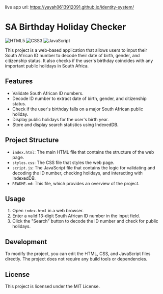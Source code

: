 

live app url: https://yayah0613912091.github.io/identity-system/

# SA Birthday Holiday Checker

![HTML5](https://img.shields.io/badge/HTML5-E34F26?style=for-the-badge&logo=html5&logoColor=white)
![CSS3](https://img.shields.io/badge/CSS3-1572B6?style=for-the-badge&logo=css3&logoColor=white)
![JavaScript](https://img.shields.io/badge/JavaScript-F7DF1E?style=for-the-badge&logo=javascript&logoColor=black)

This project is a web-based application that allows users to input their South African ID number to decode their date of birth, gender, and citizenship status. It also checks if the user's birthday coincides with any important public holidays in South Africa.

## Features

- Validate South African ID numbers.
- Decode ID number to extract date of birth, gender, and citizenship status.
- Check if the user's birthday falls on a major South African public holiday.
- Display public holidays for the user's birth year.
- Store and display search statistics using IndexedDB.

## Project Structure

- `index.html`: The main HTML file that contains the structure of the web page.
- `styles.css`: The CSS file that styles the web page.
- `script.js`: The JavaScript file that contains the logic for validating and decoding the ID number, checking holidays, and interacting with IndexedDB.
- `README.md`: This file, which provides an overview of the project.

## Usage

1. Open `index.html` in a web browser.
2. Enter a valid 13-digit South African ID number in the input field.
3. Click the "Search" button to decode the ID number and check for public holidays.

## Development

To modify the project, you can edit the HTML, CSS, and JavaScript files directly. The project does not require any build tools or dependencies.

## License

This project is licensed under the MIT License.
